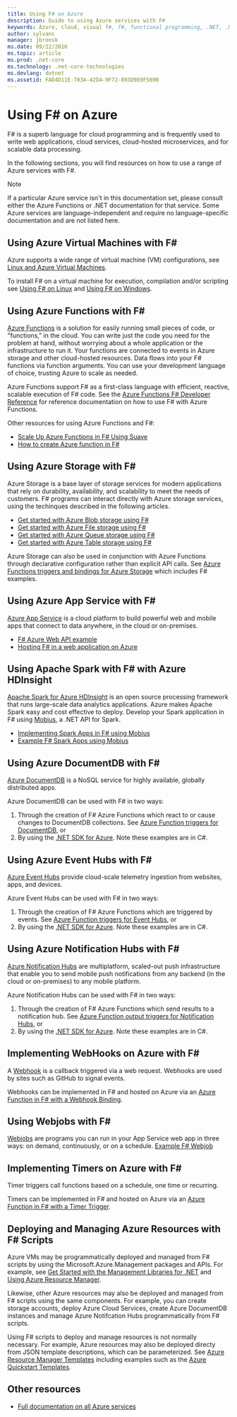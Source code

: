```yaml
---
title: Using F# on Azure
description: Guide to using Azure services with F#
keywords: Azure, cloud, visual f#, f#, functional programming, .NET, .NET Core
author: sylvanc
manager: jbronsk
ms.date: 09/22/2016
ms.topic: article
ms.prod: .net-core
ms.technology: .net-core-technologies
ms.devlang: dotnet
ms.assetid: FAD4D11E-703A-42D4-9F72-893D9E0F569B
---
```



# Using F# on Azure

F# is a superb language for cloud programming and is frequently used to write web applications, cloud services, cloud-hosted microservices, and for scalable data processing.

In the following sections, you will find resources on how to use a range of Azure services with F#.

> [!NOTE]
> If a particular Azure service isn't in this documentation set, please consult either the Azure Functions or .NET documentation for that service. Some Azure services are language-independent and require no language-specific documentation and are not listed here.

## Using Azure Virtual Machines with F# #

Azure supports a wide range of virtual machine (VM) configurations, see [Linux and Azure Virtual Machines](https://azure.microsoft.com/services/virtual-machines/).

To install F# on a virtual machine for execution, compilation and/or scripting see [Using F# on Linux](http://fsharp.org/use/linux) and [Using F# on Windows](http://fsharp.org/use/windows).


## Using Azure Functions with F# #

[Azure Functions](https://azure.microsoft.com/services/functions/) is a solution for easily running small pieces of code, or "functions," in the cloud. You can write just the code you need for the problem at hand, without worrying about a whole application or the infrastructure to run it. Your functions are connected to events in Azure storage and other cloud-hosted resources. Data flows into your F# functions via function arguments. You can use your development language of choice, trusting Azure to scale as needed.

Azure Functions support F# as a first-class language with efficient, reactive, scalable execution of F# code. See the [Azure Functions F# Developer Reference](https://docs.microsoft.com/azure/azure-functions/functions-reference-fsharp) for reference documentation on how to use F# with Azure Functions.

Other resources for using Azure Functions and F#:

* [Scale Up Azure Functions in F# Using Suave](http://blog.tamizhvendan.in/blog/2016/09/19/scale-up-azure-functions-in-f-number-using-suave/)
* [How to create Azure function in F#](https://mnie.github.io/2016-09-08-AzureFunctions/)

## Using Azure Storage with F# #

Azure Storage is a base layer of storage services for modern applications that rely on durability, availability, and scalability to meet the needs of customers. F# programs can interact directly with Azure storage services, using the techinques described in the following articles.

* [Get started with Azure Blob storage using F#](blob-storage.md)
* [Get started with Azure File storage using F#](file-storage.md)
* [Get started with Azure Queue storage using F#](queue-storage.md)
* [Get started with Azure Table storage using F#](table-storage.md)

Azure Storage can also be used in conjunction with Azure Functions through declarative configuration rather than explicit API calls. See [Azure Functions triggers and bindings for Azure Storage](https://docs.microsoft.com/azure/azure-functions/functions-bindings-storage) which includes F# examples.

## Using Azure App Service with F# #

[Azure App Service](https://azure.microsoft.com/services/app-service/) is a cloud platform to build powerful web and mobile apps that connect to data anywhere, in the cloud or on-premises.

* [F# Azure Web API example](https://github.com/fsprojects/azure-webapi-example)
* [Hosting F# in a web application on Azure](https://github.com/isaacabraham/fsharp-demonstrator)

## Using Apache Spark with F# with Azure HDInsight

[Apache Spark for Azure HDInsight](https://azure.microsoft.com/services/hdinsight/apache-spark/) is an open source processing framework that runs large-scale data analytics applications. Azure makes Apache Spark easy and cost effective to deploy. Develop your Spark application in F# using [Mobius](https://github.com/Microsoft/Mobius), a .NET API for Spark.

* [Implementing Spark Apps in F# using Mobius](https://github.com/Microsoft/Mobius/blob/master/notes/spark-fsharp-mobius.md)
* [Example F# Spark Apps using Mobius](https://github.com/Microsoft/Mobius/tree/master/examples/fsharp)

## Using Azure DocumentDB with F# #

[Azure DocumentDB](https://azure.microsoft.com/services/documentdb/) is a NoSQL service for highly available, globally distributed apps.

Azure DocumentDB can be used with F# in two ways:

1. Through the creation of F# Azure Functions which react to or cause changes to DocumentDB collections. See [Azure Function triggers for DocumentDB](https://docs.microsoft.com/azure/azure-functions/functions-bindings-documentdb), or
2. By using the [.NET SDK for Azure](https://docs.microsoft.com/azure/documentdb/documentdb-get-started-quickstart). Note these examples are in C#.

## Using Azure Event Hubs with F# #

[Azure Event Hubs](https://azure.microsoft.com/services/event-hubs/) provide cloud-scale telemetry ingestion from websites, apps, and devices.

Azure Event Hubs can be used with F# in two ways:

1. Through the creation of F# Azure Functions which are triggered by events. See [Azure Function triggers for Event Hubs](https://docs.microsoft.com/azure/azure-functions/functions-bindings-event-hubs), or
2. By using the [.NET SDK for Azure](https://docs.microsoft.com/azure/event-hubs/event-hubs-csharp-ephcs-getstarted). Note these examples are in C#.

## Using Azure Notification Hubs with F# #

[Azure Notification Hubs](https://docs.microsoft.com/azure/notification-hubs/) are multiplatform, scaled-out push infrastructure that enable you to send mobile push notifications from any backend (in the cloud or on-premises) to any mobile platform.

Azure Notification Hubs can be used with F# in two ways:

1. Through the creation of F# Azure Functions which send results to a notification hub. See [Azure Function output triggers for Notification Hubs](https://docs.microsoft.com/azure/azure-functions/functions-bindings-notification-hubs), or
2. By using the [.NET SDK for Azure](https://blogs.msdn.microsoft.com/azuremobile/2014/04/08/push-notifications-using-notification-hub-and-net-backend/). Note these examples are in C#.


## Implementing WebHooks on Azure with F# #

A [Webhook](https://en.wikipedia.org/wiki/Webhook) is a callback triggered via a web request. Webhooks are used by sites such as GitHub to signal events. 

Webhooks can be implemented in F# and hosted on Azure via an [Azure Function in F# with a Webhook Binding](https://docs.microsoft.com/azure/azure-functions/functions-bindings-http-webhook).

## Using Webjobs with F# #

[Webjobs](https://docs.microsoft.com/en-us/azure/app-service-web/web-sites-create-web-jobs) are programs you can run in your App Service web app in three ways: on demand, continuously, or on a schedule.
[Example F# Webjob](https://github.com/andredublin/fsharp-azure-webjob)

## Implementing Timers on Azure with F# #

Timer triggers call functions based on a schedule, one time or recurring.

Timers can be implemented in F# and hosted on Azure via an [Azure Function in F# with a Timer Trigger](https://docs.microsoft.com/azure/azure-functions/functions-bindings-timer).

## Deploying and Managing Azure Resources with F# Scripts #

Azure VMs may be programmatically deployed and managed from F# scripts by using the Microsoft.Azure.Management packages and APIs. For example, see [Get Started with the Management Libraries for .NET](https://msdn.microsoft.com/library/dn722415.aspx) and [Using Azure Resource Manager](https://docs.microsoft.com/azure/azure-resource-manager/resource-manager-deployment-model).

Likewise, other Azure resources may also be deployed and managed from F# scripts using the same components. For example, you can create storage accounts, deploy Azure Cloud Services, create Azure DocumentDB instances and manage Azure Notifcation Hubs programmatically from F# scripts.

Using F# scripts to deploy and manage resources is not normally necessary. For example, Azure resources may also be deployed directy from JSON template descriptions, which can be parameterized. See [Azure Resource Manager Templates](https://docs.microsoft.com/azure/azure-resource-manager/resource-manager-template-best-practices) including examples such as the [Azure Quickstart Templates](https://azure.microsoft.com/documentation/templates/).

## Other resources

* [Full documentation on all Azure services](https://docs.microsoft.com/azure/)
